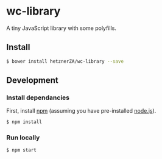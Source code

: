 # wc-library

A tiny JavaScript library with some polyfills.

## Install

```bash
$ bower install hetznerZA/wc-library --save
```

## Development

### Install dependancies

First, install [npm](https://www.npmjs.com/) (assuming you have pre-installed [node.js](https://nodejs.org/)).

```bash
$ npm install
```

### Run locally

```bash
$ npm start
```